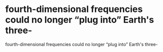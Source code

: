 # fourth-dimensional frequencies could no longer “plug into” Earth's three-

fourth-dimensional frequencies could no longer “plug into” Earth's three-